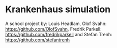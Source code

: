 # Krankenhaus simulation
A school project by: Louis Headlam, Olof Svahn: https://github.com/OlofSvahn, Fredrik Parkell: https://github.com/fredrikparkell and Stefan Trenh: https://github.com/stefantrenh
